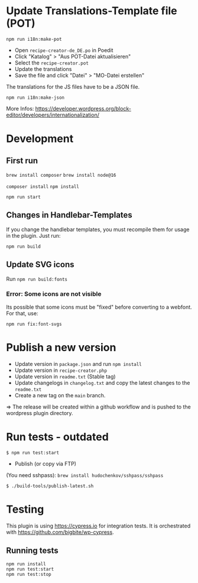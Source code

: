 # Update Translations-Template file (POT)

`npm run i18n:make-pot`

- Open `recipe-creator-de_DE.po` in Poedit
- Click "Katalog" > "Aus POT-Datei aktualisieren"
- Select the `recipe-creator.pot`
- Update the translations
- Save the file and click "Datei" > "MO-Datei erstellen"

The translations for the JS files have to be a JSON file.

`npm run i18n:make-json`

More Infos: https://developer.wordpress.org/block-editor/developers/internationalization/

# Development

## First run

`brew install composer`
`brew install node@16`

`composer install`
`npm install`

`npm run start`

## Changes in Handlebar-Templates

If you change the handlebar templates, you must recompile them for usage in the plugin. Just run:

`npm run build`

## Update SVG icons

Run `npm run build:fonts`

### Error: Some icons are not visible

Its possible that some icons must be "fixed" before converting to a webfont. For that, use:

`npm run fix:font-svgs`

# Publish a new version

- Update version in `package.json` and run `npm install`
- Update version in `recipe-creator.php`
- Update version in `readme.txt` (Stable tag)
- Update changelogs in `changelog.txt` and copy the latest changes to the `readme.txt`
- Create a new tag on the `main` branch.

=> The release will be created within a github workflow and is pushed to the wordpress plugin directory.

# Run tests - outdated

`$ npm run test:start`

- Publish (or copy via FTP)

(You need sshpass): `brew install hudochenkov/sshpass/sshpass`

`$ ./build-tools/publish-latest.sh`

# Testing

This plugin is using https://cypress.io for integration tests.
It is orchestrated with https://github.com/bigbite/wp-cypress.

## Running tests

```
npm run install
npm run test:start
npm run test:stop
```
